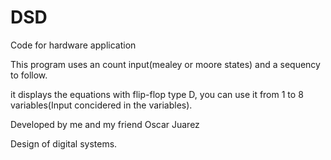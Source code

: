 # DSD
Code for hardware application

This program uses an count input(mealey or moore states) and a sequency to follow.

it displays the equations with flip-flop type D, you can use it from 1 to 8 variables(Input concidered in the variables).

Developed by me and my friend Oscar Juarez

Design of digital systems.

